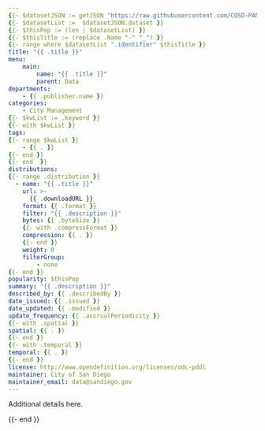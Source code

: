 ```yaml
---
{{- $datasetJSON := getJSON "https://raw.githubusercontent.com/COSD-PANDA/data-inventory/temporal/data.json" }}
{{- $datasetList :=  $datasetJSON.dataset }}
{{- $thisPop := (len | $datasetList) }}
{{- $thisTitle := (replace .Name "-" "_") }}
{{- range where $datasetList ".identifier" $thisTitle }}
title: "{{ .title }}"
menu:
    main:
        name: "{{ .title }}"
        parent: Data
departments: 
    - {{ .publisher.name }}
categories:
    - City Management
{{- $kwList := .keyword }}
{{- with $kwList }}
tags:
{{- range $kwList }}
    - {{ . }}
{{- end }}
{{- end  }}
distributions: 
{{- range .distribution }}
  - name: "{{ .title }}"
    url: >-
      {{ .downloadURL }}
    format: {{ .format }}
    filter: "{{ .description }}"
    bytes: {{ .byteSize }}
    {{- with .compressFormat }}
    compression: {{ . }}
    {{- end }}
    weight: 0
    filterGroup: 
        - none
{{- end }}
popularity: $thisPop
summary: "{{ .description }}"
described_by: {{ .describedBy }}
date_issued: {{ .issued }}
date_updated: {{ .modified }}
update_frequency: {{ .accrualPeriodicity }}
{{- with .spatial }}
spatial: {{ . }}
{{- end }}
{{- with .temporal }}
temporal: {{ . }}
{{- end }}
license: http://www.opendefinition.org/licenses/odc-pddl
maintainer: City of San Diego
maintainer_email: data@sandiego.gov
---
```


Additional details here.

{{- end }}